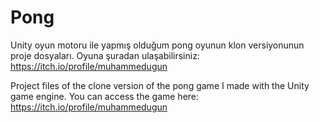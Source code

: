 # Pong
Unity oyun motoru ile yapmış olduğum pong oyunun klon versiyonunun proje dosyaları.
Oyuna şuradan ulaşabilirsiniz: https://itch.io/profile/muhammedugun


Project files of the clone version of the pong game I made with the Unity game engine.
You can access the game here: https://itch.io/profile/muhammedugun
